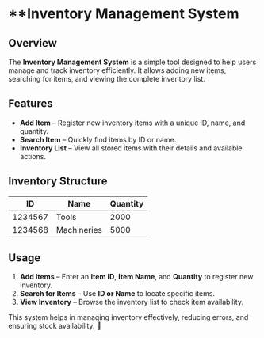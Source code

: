 # **Inventory Management System
## **Overview**  
The **Inventory Management System** is a simple tool designed to help users manage and track inventory efficiently. It allows adding new items, searching for items, and viewing the complete inventory list.  

## **Features**  
- **Add Item** – Register new inventory items with a unique ID, name, and quantity.  
- **Search Item** – Quickly find items by ID or name.  
- **Inventory List** – View all stored items with their details and available actions.  

## **Inventory Structure**  

| **ID**      | **Name**       | **Quantity** |  
|------------|---------------|------------|  
| 1234567    | Tools         | 2000       |  
| 1234568    | Machineries   | 5000       |  

## **Usage**  
1. **Add Items** – Enter an **Item ID**, **Item Name**, and **Quantity** to register new inventory.  
2. **Search for Items** – Use **ID or Name** to locate specific items.  
3. **View Inventory** – Browse the inventory list to check item availability.  

This system helps in managing inventory effectively, reducing errors, and ensuring stock availability. 🚀